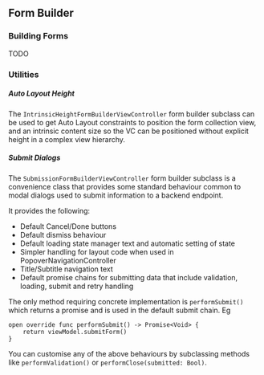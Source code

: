 ## Form Builder

### Building Forms
TODO

### Utilities

##### Auto Layout Height

The `IntrinsicHeightFormBuilderViewController` form builder subclass can be used to get Auto Layout constraints to position the form collection view, and an intrinsic content size so the VC can be positioned without explicit height in a complex view hierarchy.

##### Submit Dialogs

The `SubmissionFormBuilderViewController` form builder subclass is a convenience class that provides some standard behaviour common to modal dialogs used to submit information to a backend endpoint.

It provides the following:
- Default Cancel/Done buttons
- Default dismiss behaviour
- Default loading state manager text and automatic setting of state
- Simpler handling for layout code when used in PopoverNavigationController
- Title/Subtitle navigation text
- Default promise chains for submitting data that include validation, loading, submit and retry handling

The only method requiring concrete implementation is `performSubmit()` which returns a promise and is used in the default submit chain. Eg
```
open override func performSubmit() -> Promise<Void> {
    return viewModel.submitForm()
}
```

You can customise any of the above behaviours by subclassing methods like `performValidation()` or `performClose(submitted: Bool)`.
